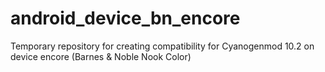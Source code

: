 android_device_bn_encore
========================

Temporary repository for creating compatibility for Cyanogenmod 10.2 on device encore (Barnes & Noble Nook Color)
